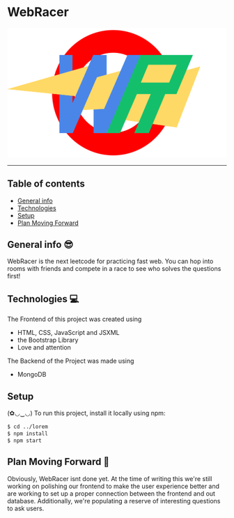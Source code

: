# WebRacer

<img src="./files/WebRacerLogo.svg">

---
## Table of contents
* [General info](#General-info-😎)
* [Technologies](#technologies-💻)
* [Setup](#setup)
* [Plan Moving Forward](#Plan-Moving-Forward-🤔)

## General info 😎
WebRacer is the next leetcode for practicing fast web. You can hop into rooms with friends and compete in a race to see who solves the questions first!
	
## Technologies 💻
The Frontend of this project was created using
* HTML, CSS, JavaScript and JSXML
* the Bootstrap Library
* Love and attention 

The Backend of the Project was made using
* MongoDB
	
## Setup
(✿◡‿◡)
To run this project, install it locally using npm:

```
$ cd ../lorem
$ npm install
$ npm start
```
 
## Plan Moving Forward 🤔
Obviously, WebRacer isnt done yet. At the time of writing this we're still working on polishing our frontend to make the user experience better and are working to set up a proper connection between the frontend and out database. Additionally, we're populating a reserve of interesting questions to ask users.
